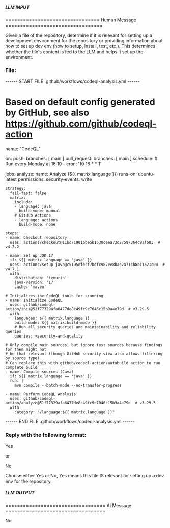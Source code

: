 ##### LLM INPUT #####
================================ Human Message =================================

Given a file of the repository, determine if it is relevant for setting up a development environment for the repository or providing information about how to set up dev env (how to setup, install, test, etc.). This determines whether the file's content is fed to the LLM and helps it set up the environment.

### File:
------ START FILE .github/workflows/codeql-analysis.yml ------
# Based on default config generated by GitHub, see also https://github.com/github/codeql-action

name: "CodeQL"

on:
  push:
    branches: [ main ]
  pull_request:
    branches: [ main ]
  schedule:
    # Run every Monday at 16:10
    - cron: '10 16 * * 1'

jobs:
  analyze:
    name: Analyze (${{ matrix.language }})
    runs-on: ubuntu-latest
    permissions:
      security-events: write

    strategy:
      fail-fast: false
      matrix:
        include:
        - language: java
          build-mode: manual
        # GitHub Actions
        - language: actions
          build-mode: none

    steps:
    - name: Checkout repository
      uses: actions/checkout@11bd71901bbe5b1630ceea73d27597364c9af683  # v4.2.2

    - name: Set up JDK 17
      if: ${{ matrix.language == 'java' }}
      uses: actions/setup-java@c5195efecf7bdfc987ee8bae7a71cb8b11521c00  # v4.7.1
      with:
        distribution: 'temurin'
        java-version: '17'
        cache: 'maven'

    # Initializes the CodeQL tools for scanning
    - name: Initialize CodeQL
      uses: github/codeql-action/init@51f77329afa6477de8c49fc9c7046c15b9a4e79d  # v3.29.5
      with:
        languages: ${{ matrix.language }}
        build-mode: ${{ matrix.build-mode }}
        # Run all security queries and maintainability and reliability queries
        queries: +security-and-quality

    # Only compile main sources, but ignore test sources because findings for them might not
    # be that relevant (though GitHub security view also allows filtering by source type)
    # Can replace this with github/codeql-action/autobuild action to run complete build
    - name: Compile sources (Java)
      if: ${{ matrix.language == 'java' }}
      run: |
        mvn compile --batch-mode --no-transfer-progress

    - name: Perform CodeQL Analysis
      uses: github/codeql-action/analyze@51f77329afa6477de8c49fc9c7046c15b9a4e79d  # v3.29.5
      with:
        category: "/language:${{ matrix.language }}"

------ END FILE .github/workflows/codeql-analysis.yml ------

### Reply with the following format:

<rel>Yes</rel>

or

<rel>No</rel>

Choose either Yes or No, Yes means this file IS relevant for setting up a dev env for the repository.

##### LLM OUTPUT #####
================================== Ai Message ==================================

<rel>No</rel>